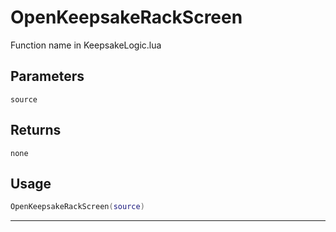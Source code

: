 # OpenKeepsakeRackScreen
Function name in KeepsakeLogic.lua
## Parameters
`source`
## Returns
`none`
## Usage
```lua
OpenKeepsakeRackScreen(source)
```
---
